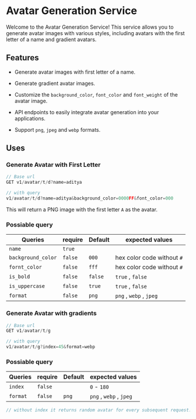 # Avatar Generation Service

Welcome to the Avatar Generation Service! This service allows you to generate avatar images with various styles, including avatars with the first letter of a name and gradient avatars.

## Features

- Generate avatar images with first letter of a name.

- Generate gradient avatar images.

- Customize the `background_color`, `font_color` and `font_weight` of the avatar image.

- API endpoints to easily integrate avatar generation into your applications.

- Support `png`, `jpeg` and `webp` formats.

## Uses

### Generate Avatar with First Letter

```javascript
// Base url
GET v1/avatar/t/d?name=aditya

// with query
v1/avatar/t/d?name=aditya&background_color=0000FF&font_color=000
```

This will return a PNG image with the first letter `A` as the avatar.

### Possiable query

| Queries            | require | Default | expected values            |
| ------------------ | ------- | ------- | -------------------------- |
| `name`             | `true`  |         |                            |
| `background_color` | `false` | `000`   | hex color code without `#` |
| `fornt_color`      | `false` | `fff`   | hex color code without `#` |
| `is_bold`          | `false` | `false` | `true` , `false`           |
| `is_uppercase`     | `false` | `true`  | `true` , `false`           |
| `format`           | `false` | `png`   | `png` , `webp` , `jpeg`    |

### Generate Avatar with gradients

```javascript
// Base url
GET v1/avatar/t/g

// with query
v1/avatar/t/g?index=45&format=webp
```

### Possiable query

| Queries  | require | Default | expected values         |
| -------- | ------- | ------- | ----------------------- |
| `index`  | `false` |         | `0` - `180`             |
| `format` | `false` | `png`   | `png` , `webp` , `jpeg` |

```javascript
// without index it returns random avatar for every subsequent request.
```
